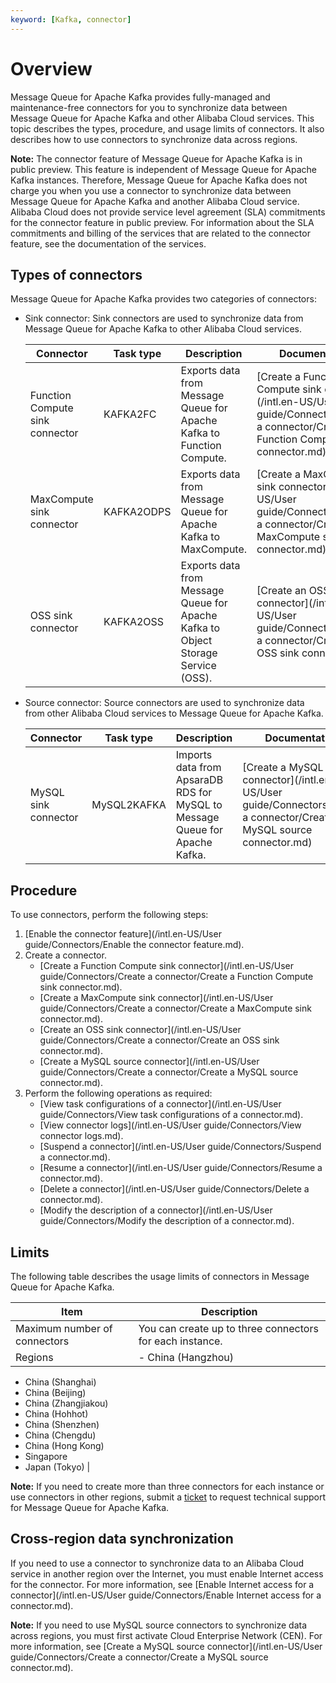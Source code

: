 ```yaml
---
keyword: [Kafka, connector]
---
```


# Overview

Message Queue for Apache Kafka provides fully-managed and maintenance-free connectors for you to synchronize data between Message Queue for Apache Kafka and other Alibaba Cloud services. This topic describes the types, procedure, and usage limits of connectors. It also describes how to use connectors to synchronize data across regions.

**Note:** The connector feature of Message Queue for Apache Kafka is in public preview. This feature is independent of Message Queue for Apache Kafka instances. Therefore, Message Queue for Apache Kafka does not charge you when you use a connector to synchronize data between Message Queue for Apache Kafka and another Alibaba Cloud service. Alibaba Cloud does not provide service level agreement \(SLA\) commitments for the connector feature in public preview. For information about the SLA commitments and billing of the services that are related to the connector feature, see the documentation of the services.

## Types of connectors

Message Queue for Apache Kafka provides two categories of connectors:

-   Sink connector: Sink connectors are used to synchronize data from Message Queue for Apache Kafka to other Alibaba Cloud services.

    |Connector|Task type|Description|Documentation|
    |---------|---------|-----------|-------------|
    |Function Compute sink connector|KAFKA2FC|Exports data from Message Queue for Apache Kafka to Function Compute.|[Create a Function Compute sink connector](/intl.en-US/User guide/Connectors/Create a connector/Create a Function Compute sink connector.md)|
    |MaxCompute sink connector|KAFKA2ODPS|Exports data from Message Queue for Apache Kafka to MaxCompute.|[Create a MaxCompute sink connector](/intl.en-US/User guide/Connectors/Create a connector/Create a MaxCompute sink connector.md)|
    |OSS sink connector|KAFKA2OSS|Exports data from Message Queue for Apache Kafka to Object Storage Service \(OSS\).|[Create an OSS sink connector](/intl.en-US/User guide/Connectors/Create a connector/Create an OSS sink connector.md)|

-   Source connector: Source connectors are used to synchronize data from other Alibaba Cloud services to Message Queue for Apache Kafka.

    |Connector|Task type|Description|Documentation|
    |---------|---------|-----------|-------------|
    |MySQL sink connector|MySQL2KAFKA|Imports data from ApsaraDB RDS for MySQL to Message Queue for Apache Kafka.|[Create a MySQL source connector](/intl.en-US/User guide/Connectors/Create a connector/Create a MySQL source connector.md)|


## Procedure

To use connectors, perform the following steps:

1.  [Enable the connector feature](/intl.en-US/User guide/Connectors/Enable the connector feature.md).
2.  Create a connector.
    -   [Create a Function Compute sink connector](/intl.en-US/User guide/Connectors/Create a connector/Create a Function Compute sink connector.md).
    -   [Create a MaxCompute sink connector](/intl.en-US/User guide/Connectors/Create a connector/Create a MaxCompute sink connector.md).
    -   [Create an OSS sink connector](/intl.en-US/User guide/Connectors/Create a connector/Create an OSS sink connector.md).
    -   [Create a MySQL source connector](/intl.en-US/User guide/Connectors/Create a connector/Create a MySQL source connector.md).
3.  Perform the following operations as required:
    -   [View task configurations of a connector](/intl.en-US/User guide/Connectors/View task configurations of a connector.md).
    -   [View connector logs](/intl.en-US/User guide/Connectors/View connector logs.md).
    -   [Suspend a connector](/intl.en-US/User guide/Connectors/Suspend a connector.md).
    -   [Resume a connector](/intl.en-US/User guide/Connectors/Resume a connector.md).
    -   [Delete a connector](/intl.en-US/User guide/Connectors/Delete a connector.md).
    -   [Modify the description of a connector](/intl.en-US/User guide/Connectors/Modify the description of a connector.md).

## Limits

The following table describes the usage limits of connectors in Message Queue for Apache Kafka.

|Item|Description|
|----|-----------|
|Maximum number of connectors|You can create up to three connectors for each instance.|
|Regions|-   China \(Hangzhou\)
-   China \(Shanghai\)
-   China \(Beijing\)
-   China \(Zhangjiakou\)
-   China \(Hohhot\)
-   China \(Shenzhen\)
-   China \(Chengdu\)
-   China \(Hong Kong\)
-   Singapore
-   Japan \(Tokyo\) |

**Note:** If you need to create more than three connectors for each instance or use connectors in other regions, submit a [ticket](https://workorder-intl.console.aliyun.com/#/ticket/add/?productId=1352) to request technical support for Message Queue for Apache Kafka.

## Cross-region data synchronization

If you need to use a connector to synchronize data to an Alibaba Cloud service in another region over the Internet, you must enable Internet access for the connector. For more information, see [Enable Internet access for a connector](/intl.en-US/User guide/Connectors/Enable Internet access for a connector.md).

**Note:** If you need to use MySQL source connectors to synchronize data across regions, you must first activate Cloud Enterprise Network \(CEN\). For more information, see [Create a MySQL source connector](/intl.en-US/User guide/Connectors/Create a connector/Create a MySQL source connector.md).

